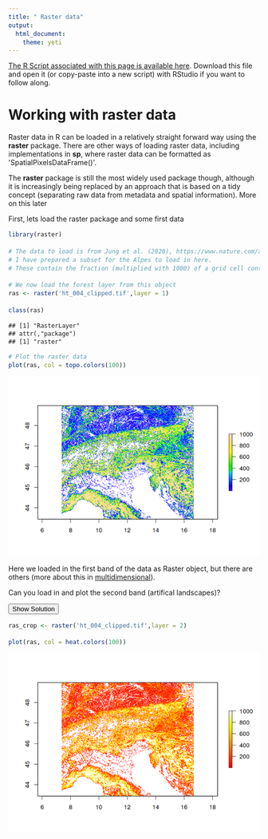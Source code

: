 ```yaml
---
title: " Raster data"
output: 
  html_document: 
    theme: yeti
---
```




[<i class="fa fa-file-code-o fa-3x" aria-hidden="true"></i> The R Script associated with this page is available here](02_raster.R).  Download this file and open it (or copy-paste into a new script) with RStudio if you want to follow along.  

# Working with raster data

Raster data in R can be loaded in a relatively straight forward way using the **raster** package. There are other ways of loading raster data, including implementations in **sp**, where raster data can be formatted as 'SpatialPixelsDataFrame()'. 

The **raster** package is still the most widely used package though, although it is increasingly being replaced by an approach that is based on a tidy concept (separating raw data from metadata and spatial information). More on this later

First, lets load the raster package and some first data


```r
library(raster)

# The data to load is from Jung et al. (2020), https://www.nature.com/articles/s41597-020-00599-8
# I have prepared a subset for the Alpes to load in here. 
# These contain the fraction (multiplied with 1000) of a grid cell containing forest or arti at 1km. 

# We now load the forest layer from this object
ras <- raster('ht_004_clipped.tif',layer = 1)

class(ras)
```

```
## [1] "RasterLayer"
## attr(,"package")
## [1] "raster"
```

```r
# Plot the raster data
plot(ras, col = topo.colors(100))
```

![](02_raster_files/figure-html/unnamed-chunk-2-1.png)<!-- -->

Here we loaded in the first band of the data as Raster object, but there are others (more about this in [multidimensional](multidim.html)).

<div class="well">
Can you load in and plot the second band (artifical landscapes)?

<button data-toggle="collapse" class="btn btn-primary btn-sm round" data-target="#demo1">Show Solution</button>
<div id="demo1" class="collapse">

```r
ras_crop <- raster('ht_004_clipped.tif',layer = 2)

plot(ras, col = heat.colors(100))
```

![](02_raster_files/figure-html/unnamed-chunk-3-1.png)<!-- -->

</div>
</div>

